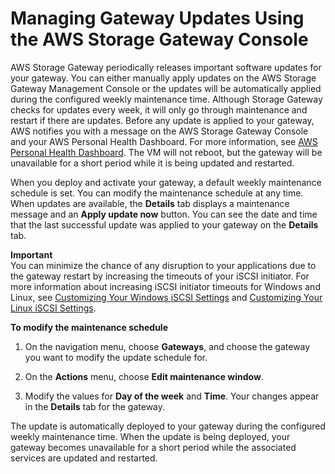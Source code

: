# Managing Gateway Updates Using the AWS Storage Gateway Console<a name="MaintenanceManagingUpdate-common"></a>

AWS Storage Gateway periodically releases important software updates for your gateway\. You can either manually apply updates on the AWS Storage Gateway Management Console or the updates will be automatically applied during the configured weekly maintenance time\. Although Storage Gateway checks for updates every week, it will only go through maintenance and restart if there are updates\. Before any update is applied to your gateway, AWS notifies you with a message on the AWS Storage Gateway Console and your AWS Personal Health Dashboard\. For more information, see [AWS Personal Health Dashboard](https://aws.amazon.com/premiumsupport/phd/)\. The VM will not reboot, but the gateway will be unavailable for a short period while it is being updated and restarted\.

When you deploy and activate your gateway, a default weekly maintenance schedule is set\. You can modify the maintenance schedule at any time\. When updates are available, the **Details** tab displays a maintenance message and an **Apply update now** button\. You can see the date and time that the last successful update was applied to your gateway on the **Details** tab\.

**Important**  
You can minimize the chance of any disruption to your applications due to the gateway restart by increasing the timeouts of your iSCSI initiator\. For more information about increasing iSCSI initiator timeouts for Windows and Linux, see [Customizing Your Windows iSCSI Settings](initiator-connection-common.md#CustomizeWindowsiSCSISettings) and [Customizing Your Linux iSCSI Settings](initiator-connection-common.md#CustomizeLinuxiSCSISettings)\.

**To modify the maintenance schedule**

1. On the navigation menu, choose **Gateways**, and choose the gateway you want to modify the update schedule for\.

1. On the **Actions** menu, choose **Edit maintenance window**\.

1. Modify the values for **Day of the week** and **Time**\. Your changes appear in the **Details** tab for the gateway\.

The update is automatically deployed to your gateway during the configured weekly maintenance time\. When the update is being deployed, your gateway becomes unavailable for a short period while the associated services are updated and restarted\.